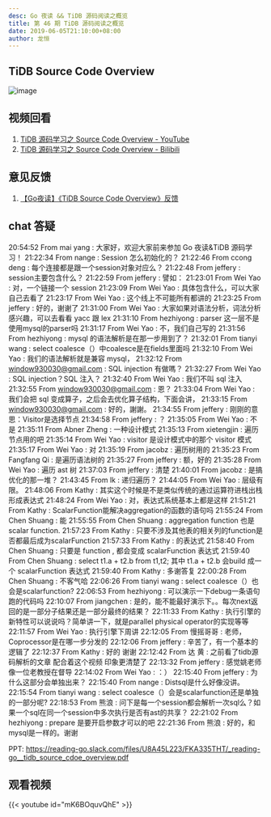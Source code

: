 ```yaml
---
desc: Go 夜读 && TiDB 源码阅读之概览
title: 第 46 期 TiDB 源码阅读之概览
date: 2019-06-05T21:10:00+08:00
author: 龙恒
---
```


## TiDB Source Code Overview

![image](https://user-images.githubusercontent.com/1710912/58966936-c7bfb100-87e5-11e9-9479-8f9e95105227.png)

## 视频回看

1. [TiDB 源码学习之 Source Code Overview - YouTube](https://youtu.be/mK6BOquvQhE)
2. [TiDB 源码学习之 Source Code Overview - Bilibili](https://www.bilibili.com/video/av54658699/)

## 意见反馈

1. [【Go夜读】《TiDB Source Code Overview》反馈](https://docs.google.com/forms/d/e/1FAIpQLSeaj0ZxZJhfqa0oS8MZGtTDIylSCAdLq1ymnkYhfbkgSQ6rOw/viewform)

## chat 答疑

20:54:52	 From mai yang : 大家好，欢迎大家前来参加 Go 夜读&TiDB 源码学习！
21:22:34	 From nange : Session 怎么初始化的？
21:22:46	 From ccong deng : 每个连接都是跟一个session对象对应么？
21:22:48	 From jeffery : session主要包含什么？
21:22:59	 From jeffery : 譬如：
21:23:01	 From Wei Yao : 对，一个链接一个 session
21:23:09	 From Wei Yao : 具体包含什么，可以大家自己去看了
21:23:17	 From Wei Yao : 这个线上不可能所有都讲的
21:23:25	 From jeffery : 好的，谢谢了
21:31:00	 From Wei Yao : 大家如果对语法分析，词法分析感兴趣，可以去看看 yacc 跟 lex
21:31:10	 From hezhiyong : parser 这一层不是使用mysql的parser吗 
21:31:17	 From Wei Yao : 不，我们自己写的
21:31:56	 From hezhiyong : mysql 的语法解析是在那一步用到了？
21:32:01	 From tianyi wang : select coalesce（）中coalesce是在fields里面吗
21:32:10	 From Wei Yao : 我们的语法解析就是兼容 mysql，
21:32:12	 From window930030@gmail.com : SQL injection 有做嗎？
21:32:27	 From Wei Yao : SQL injection？SQL 注入？
21:32:40	 From Wei Yao : 我们不叫 sql 注入
21:32:55	 From window930030@gmail.com : 恩？
21:33:04	 From Wei Yao : 我们会把 sql 变成算子，之后会去优化算子结构，下面会讲，
21:33:15	 From window930030@gmail.com : 好的，謝謝。
21:34:55	 From jeffery : 刚刚的意思：Visitor是选择节点
21:34:58	 From jeffery : ？
21:35:05	 From Wei Yao : 不是
21:35:11	 From Abner Zheng : 一种设计模式
21:35:13	 From xietengjin : 遍历节点用的吧
21:35:14	 From Wei Yao : visitor 是设计模式中的那个 visitor 模式
21:35:17	 From Wei Yao : 对
21:35:19	 From jacobz : 遍历树用的
21:35:23	 From Fangfang Qi : 是遍历语法树的
21:35:27	 From jeffery : 额，好的
21:35:28	 From Wei Yao : 遍历 ast 树
21:37:03	 From jeffery : 清楚
21:40:01	 From jacobz : 是搞优化的那一堆？
21:43:45	 From lk : 递归遍历？
21:44:05	 From Wei Yao : 层级有限。
21:48:06	 From Kathy : 其实这个时候是不是类似传统的通过运算符进栈出栈形成表达式
21:48:24	 From Wei Yao : 对，表达式系统基本上都是这样
21:51:21	 From Kathy : ScalarFunction能解决aggregation的函数的语句吗
21:55:24	 From Chen Shuang : 能
21:55:55	 From Chen Shuang : aggregation function 也是 scalar function.
21:57:23	 From Kathy : 只要不涉及其他表的相关列的function是否都最后成为scalarFunction
21:57:33	 From Kathy : 的表达式
21:58:40	 From Chen Shuang : 只要是 function , 都会变成 scalarFunction 表达式
21:59:40	 From Chen Shuang : select t1.a + t2.b from t1,t2; 其中 t1.a + t2.b 会build 成一个 scalarFunction 表达式
21:59:40	 From Kathy : 多谢答复
22:00:28	 From Chen Shuang : 不客气哈
22:06:26	 From tianyi wang : select coalesce（）也会是scalarfunction?
22:06:53	 From hezhiyong : 可以演示一下debug一条语句跑的代码吗
22:10:07	 From jiangchen : 是的，能不能最好演示下。。每次next返回的是一部分子结果还是一部分最终的结果？
22:11:33	 From Kathy : 执行引擎的新特性可以说说吗？简单讲一下，就是parallel physical operator的实现等等
22:11:57	 From Wei Yao : 执行引擎下周讲
22:12:05	 From 慢摇哥哥 : 老师，Coprocessor是在哪一步分发的
22:12:06	 From jeffery : 辛苦了，有一个基本的逻辑了
22:12:37	 From Kathy : 好的 谢谢
22:12:42	 From 达 黄 : 之前看了tidb源码解析的文章 配合着这个视频 印象更清楚了
22:13:32	 From jeffery : 感觉姚老师像一位老教授在督导
22:14:02	 From Wei Yao : ：）
22:15:40	 From jeffery : 为什么这部分会单独出来？
22:15:40	 From nange : Distsql是什么好像没讲。
22:15:54	 From tianyi wang : select coalesce（）会是scalarfunction还是单独的一部分呢?
22:18:53	 From 熊浪 : 问下是每一个session都会解析一次sql么？如果一个sql在同一个session中多次执行是否有ast的共享？
22:21:02	 From hezhiyong : prepare 是要开启参数才可以的吧
22:21:36	 From 熊浪 : 好的，和mysql是一样的。谢谢

PPT: https://reading-go.slack.com/files/U8A45L223/FKA335THT/_reading-go__tidb_source_cdoe_overview.pdf

## 观看视频

{{< youtube id="mK6BOquvQhE" >}}
